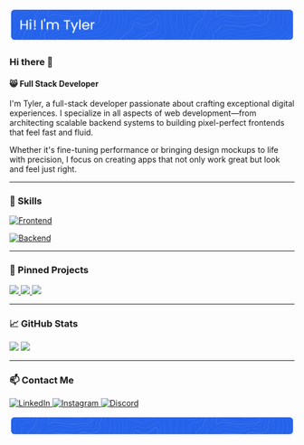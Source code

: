 [![Tyler's GitHub Banner](./assets/top-banner.png)](https://www.minii.dev/)

### Hi there 👋

#### 😸 Full Stack Developer

I'm Tyler, a full-stack developer passionate about crafting exceptional digital experiences. I specialize in all aspects of web development—from architecting scalable backend systems to building pixel-perfect frontends that feel fast and fluid.

Whether it's fine-tuning performance or bringing design mockups to life with precision, I focus on creating apps that not only work great but look and feel just right.

---

### 🔨 Skills

[![Frontend](https://skillicons.dev/icons?i=ts,nextjs,react,tailwind,js,redux,materialui,css&theme=light)]()

[![Backend](https://skillicons.dev/icons?i=mongodb,firebase,graphql,supabase,aws&theme=light)]()

---

### 📌 Pinned Projects

<p align="left">
  <a href="https://github.com/gyminii/Minix">
    <img src="https://github-readme-stats.vercel.app/api/pin/?username=gyminii&repo=Minix&title_color=2563eb&icon_color=2563eb&border_color=2563eb" />
  </a>
  <a href="https://github.com/gyminii/gyminii.github.io">
    <img src="https://github-readme-stats.vercel.app/api/pin/?username=gyminii&repo=gyminii.github.io&title_color=2563eb&icon_color=2563eb&border_color=2563eb" />
  </a>
  <a href="https://github.com/gyminii/Michat">
    <img src="https://github-readme-stats.vercel.app/api/pin/?username=gyminii&repo=Michat&title_color=2563eb&icon_color=2563eb&border_color=2563eb" />
  </a>
</p>

---

### 📈 GitHub Stats

<p align="left">
  <img src="https://streak-stats.demolab.com?user=gyminii&theme=light&ring=2563eb&fire=2563eb&currStreakLabel=2563eb" height="180" />
  <img src="https://github-readme-stats.vercel.app/api/top-langs/?username=gyminii&layout=compact&theme=default&title_color=2563eb&border_color=2563eb" height="180" />
</p>

---

### 📫 Contact Me

<p align="left">
  <a href="https://www.linkedin.com/in/gyminii/" target="_blank">
    <img src="https://img.shields.io/badge/LinkedIn-0A66C2?style=for-the-badge&logo=linkedin&logoColor=white" alt="LinkedIn" />
  </a>
  <a href="https://www.instagram.com/idkmini" target="_blank">
    <img src="https://img.shields.io/badge/Instagram-E4405F?style=for-the-badge&logo=instagram&logoColor=white" alt="Instagram" />
  </a>
  <a href="https://discord.com/users/minii_" target="_blank">
    <img src="https://img.shields.io/badge/Discord-5865F2?style=for-the-badge&logo=discord&logoColor=white" alt="Discord" />
  </a>
</p>

[![Tyler's GitHub Banner](./assets/bottom-banner.png)](https://www.minii.dev/)

